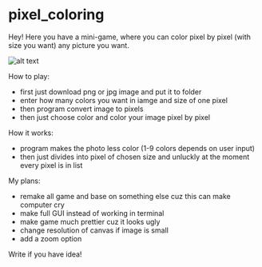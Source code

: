 # pixel_coloring
Hey!
Here you have a mini-game, where you can color pixel by pixel (with size you want) any picture you want.

![alt text](https://github.com/quivXe/example_images/blob/main/example.png?raw=True)

How to play:
- first just download png or jpg image and put it to folder
- enter how many colors you want in iamge and size of one pixel
- then program convert image to pixels
- then just choose color and color your image pixel by pixel

How it works:
- program makes the photo less color (1-9 colors depends on user input)
- then just divides into pixel of chosen size and unluckly at the moment every pixel is in list

My plans:
- remake all game and base on something else cuz this can make computer cry
- make full GUI instead of working in terminal
- make game much prettier cuz it looks ugly
- change resolution of canvas if image is small
- add a zoom option

Write if you have idea!

